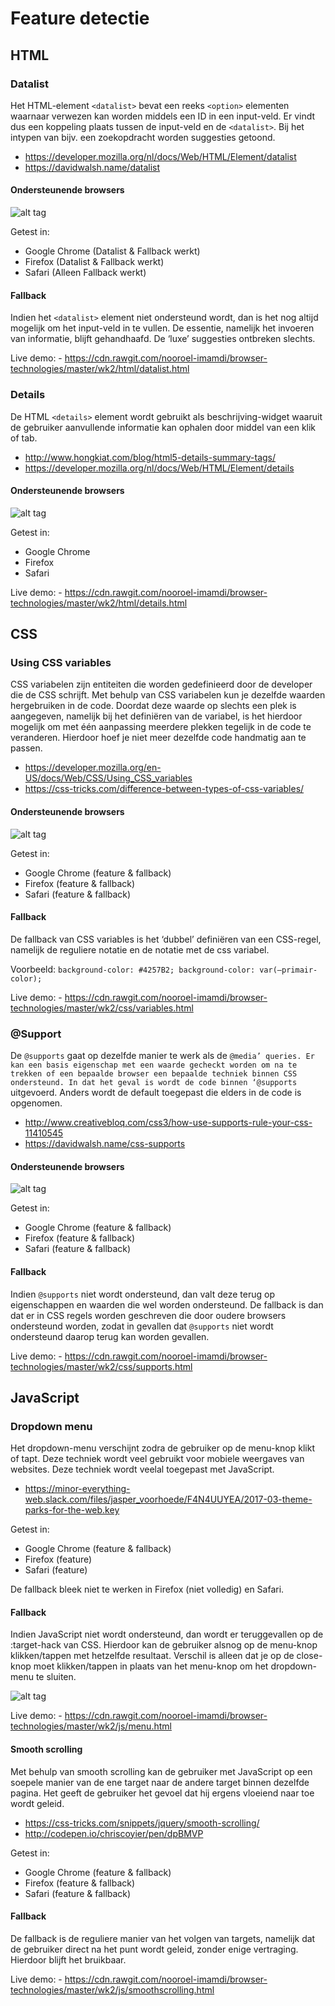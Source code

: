 # Feature detectie

## HTML

### Datalist
Het HTML-element `<datalist>` bevat een reeks `<option>` elementen waarnaar verwezen kan worden middels een ID in een input-veld. Er vindt dus een koppeling plaats tussen de input-veld en de `<datalist>`. Bij het intypen van bijv. een zoekopdracht worden suggesties getoond.

- https://developer.mozilla.org/nl/docs/Web/HTML/Element/datalist
- https://davidwalsh.name/datalist


#### Ondersteunende browsers

![alt tag](https://github.com/nooroel-imamdi/browser-technologies/blob/master/wk2/caniuse-datalist.png?raw=true)


Getest in:
- Google Chrome (Datalist & Fallback werkt)
- Firefox (Datalist & Fallback werkt)
- Safari (Alleen Fallback werkt)


#### Fallback
Indien het `<datalist>` element niet ondersteund wordt, dan is het nog altijd mogelijk om het input-veld in te vullen. De essentie, namelijk het invoeren van informatie, blijft gehandhaafd. De ‘luxe’ suggesties ontbreken slechts.


Live demo: - https://cdn.rawgit.com/nooroel-imamdi/browser-technologies/master/wk2/html/datalist.html



### Details
De HTML `<details>` element wordt gebruikt als beschrijving-widget waaruit de gebruiker aanvullende informatie kan ophalen door middel van een klik of tab.

- http://www.hongkiat.com/blog/html5-details-summary-tags/
- https://developer.mozilla.org/nl/docs/Web/HTML/Element/details


#### Ondersteunende browsers

![alt tag](https://github.com/nooroel-imamdi/browser-technologies/blob/master/wk2/caniuse-details.png?raw=true)


Getest in:
- Google Chrome
- Firefox
- Safari


Live demo: - https://cdn.rawgit.com/nooroel-imamdi/browser-technologies/master/wk2/html/details.html



## CSS

### Using CSS variables
CSS variabelen zijn entiteiten die worden gedefinieerd door de developer die de CSS schrijft. Met behulp van CSS variabelen kun je dezelfde waarden hergebruiken in de code. Doordat deze waarde op slechts een plek is aangegeven, namelijk bij het definiëren van de variabel, is het hierdoor mogelijk om met één aanpassing meerdere plekken tegelijk in de code te veranderen. Hierdoor hoef je niet meer dezelfde code handmatig aan te passen.

- https://developer.mozilla.org/en-US/docs/Web/CSS/Using_CSS_variables
- https://css-tricks.com/difference-between-types-of-css-variables/


#### Ondersteunende browsers

![alt tag](https://github.com/nooroel-imamdi/browser-technologies/blob/master/wk2/caniuse-cssvar.png?raw=true)


Getest in:
- Google Chrome (feature & fallback)
- Firefox (feature & fallback)
- Safari (feature & fallback)


#### Fallback
De fallback van CSS variables is het ‘dubbel’ definiëren van een CSS-regel, namelijk de reguliere notatie en de notatie met de css variabel.

Voorbeeld:
`background-color: #4257B2;
background-color: var(—primair-color);`


Live demo: - https://cdn.rawgit.com/nooroel-imamdi/browser-technologies/master/wk2/css/variables.html



### @Support
De `@supports` gaat op dezelfde manier te werk als de `@media’ queries. Er kan een basis eigenschap met een waarde gecheckt worden om na te trekken of een bepaalde browser een bepaalde techniek binnen CSS ondersteund. In dat het geval is wordt de code binnen ‘@supports` uitgevoerd. Anders wordt de default toegepast die elders in de code is opgenomen.

- http://www.creativebloq.com/css3/how-use-supports-rule-your-css-11410545
- https://davidwalsh.name/css-supports


#### Ondersteunende browsers

![alt tag](https://github.com/nooroel-imamdi/browser-technologies/blob/master/wk2/caniuse-supports.png?raw=true)


Getest in:
- Google Chrome (feature & fallback)
- Firefox (feature & fallback)
- Safari (feature & fallback)


#### Fallback
Indien `@supports` niet wordt ondersteund, dan valt deze terug op eigenschappen en waarden die wel worden ondersteund. De fallback is dan dat er in CSS regels worden geschreven die door oudere browsers ondersteund worden, zodat in gevallen dat `@supports` niet wordt ondersteund daarop terug kan worden gevallen.


Live demo: - https://cdn.rawgit.com/nooroel-imamdi/browser-technologies/master/wk2/css/supports.html


## JavaScript

### Dropdown menu
Het dropdown-menu verschijnt zodra de gebruiker op de menu-knop klikt of tapt. Deze techniek wordt veel gebruikt voor mobiele weergaves van websites. Deze techniek wordt veelal toegepast met JavaScript. 

- https://minor-everything-web.slack.com/files/jasper_voorhoede/F4N4UUYEA/2017-03-theme-parks-for-the-web.key


Getest in:
- Google Chrome (feature & fallback)
- Firefox (feature)
- Safari (feature)

De fallback bleek niet te werken in Firefox (niet volledig) en Safari.


#### Fallback
Indien JavaScript niet wordt ondersteund, dan wordt er teruggevallen op de :target-hack van CSS. Hierdoor kan de gebruiker alsnog op de menu-knop klikken/tappen met hetzelfde resultaat. Verschil is alleen dat je op de close-knop moet klikken/tappen in plaats van het menu-knop om het dropdown-menu te sluiten.

![alt tag](https://github.com/nooroel-imamdi/browser-technologies/blob/master/wk2/caniuse-target.png?raw=true)


Live demo: - https://cdn.rawgit.com/nooroel-imamdi/browser-technologies/master/wk2/js/menu.html


#### Smooth scrolling
Met behulp van smooth scrolling kan de gebruiker met JavaScript op een soepele manier van de ene target naar de andere target binnen dezelfde pagina. Het geeft de gebruiker het gevoel dat hij ergens vloeiend naar toe wordt geleid.

- https://css-tricks.com/snippets/jquery/smooth-scrolling/
- http://codepen.io/chriscoyier/pen/dpBMVP


Getest in:
- Google Chrome (feature & fallback)
- Firefox (feature & fallback)
- Safari (feature & fallback)


#### Fallback
De fallback is de reguliere manier van het volgen van targets, namelijk dat de gebruiker direct na het punt wordt geleid, zonder enige vertraging. Hierdoor blijft het bruikbaar.


Live demo: - https://cdn.rawgit.com/nooroel-imamdi/browser-technologies/master/wk2/js/smoothscrolling.html